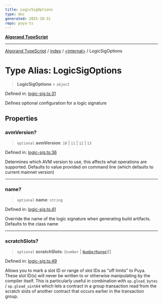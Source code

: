 ```yaml
---
title: LogicSigOptions
type: doc
generated: 2025-10-31
repo: puya-ts
---
```

[**Algorand TypeScript**](../../../README.md)

***

[Algorand TypeScript](../../../modules.md) / [index](../../README.md) / [\<internal\>](../README.md) / LogicSigOptions

# Type Alias: LogicSigOptions

> **LogicSigOptions** = `object`

Defined in: [logic-sig.ts:31](https://github.com/algorandfoundation/puya-ts/blob/main/packages/algo-ts/src/logic-sig.ts#L31)

Defines optional configuration for a logic signature

## Properties

### avmVersion?

> `optional` **avmVersion**: `10` \| `11` \| `12` \| `13`

Defined in: [logic-sig.ts:36](https://github.com/algorandfoundation/puya-ts/blob/main/packages/algo-ts/src/logic-sig.ts#L36)

Determines which AVM version to use, this affects what operations are supported.
Defaults to value provided on command line (which defaults to current mainnet version)

***

### name?

> `optional` **name**: `string`

Defined in: [logic-sig.ts:41](https://github.com/algorandfoundation/puya-ts/blob/main/packages/algo-ts/src/logic-sig.ts#L41)

Override the name of the logic signature when generating build artifacts.
Defaults to the class name

***

### scratchSlots?

> `optional` **scratchSlots**: (`number` \| [`NumberRange`](NumberRange-1.md))[]

Defined in: [logic-sig.ts:49](https://github.com/algorandfoundation/puya-ts/blob/main/packages/algo-ts/src/logic-sig.ts#L49)

Allows you to mark a slot ID or range of slot IDs as "off limits" to Puya.
These slot ID(s) will never be written to or otherwise manipulating by the compiler itself.
This is particularly useful in combination with `op.gload_bytes` / `op.gload_uint64`
which lets a contract in a group transaction read from the scratch slots of another contract
that occurs earlier in the transaction group.
